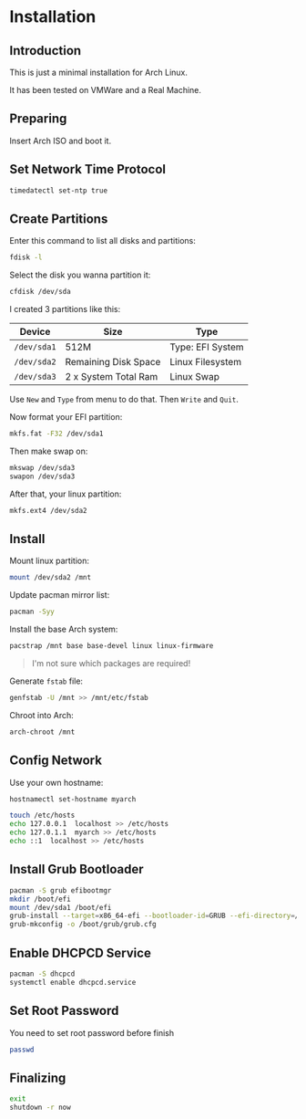 # Installation

## Introduction

This is just a minimal installation for Arch Linux.

It has been tested on VMWare and a Real Machine.

## Preparing

Insert Arch ISO and boot it.

## Set Network Time Protocol

```bash
timedatectl set-ntp true
```

## Create Partitions

Enter this command to list all disks and partitions:

```bash
fdisk -l
```

Select the disk you wanna partition it:

```bash
cfdisk /dev/sda
```

I created 3 partitions like this:

| Device | Size | Type |
|--------|------|------|
| `/dev/sda1` | 512M | Type: EFI System |
| `/dev/sda2` | Remaining Disk Space | Linux Filesystem |
| `/dev/sda3` | 2 x System Total Ram | Linux Swap |

Use `New` and `Type` from menu to do that. Then `Write` and `Quit`.

Now format your EFI partition:

```bash
mkfs.fat -F32 /dev/sda1
```

Then make swap on:

```bash
mkswap /dev/sda3
swapon /dev/sda3
```

After that, your linux partition:

```bash
mkfs.ext4 /dev/sda2
```

## Install

Mount linux partition:

```bash
mount /dev/sda2 /mnt
```

Update pacman mirror list:

```bash
pacman -Syy
```

Install the base Arch system:

```bash
pacstrap /mnt base base-devel linux linux-firmware
```

> I'm not sure which packages are required!

Generate `fstab` file:

```bash
genfstab -U /mnt >> /mnt/etc/fstab
```

Chroot into Arch:

```bash
arch-chroot /mnt
```

## Config Network

Use your own hostname:

```bash
hostnamectl set-hostname myarch
```

```bash
touch /etc/hosts
echo 127.0.0.1  localhost >> /etc/hosts
echo 127.0.1.1  myarch >> /etc/hosts
echo ::1  localhost >> /etc/hosts
```

## Install Grub Bootloader

```bash
pacman -S grub efibootmgr
mkdir /boot/efi
mount /dev/sda1 /boot/efi
grub-install --target=x86_64-efi --bootloader-id=GRUB --efi-directory=/boot/efi
grub-mkconfig -o /boot/grub/grub.cfg
```

## Enable DHCPCD Service

```bash
pacman -S dhcpcd
systemctl enable dhcpcd.service
```

## Set Root Password

You need to set root password before finish

```bash
passwd
```

## Finalizing

```bash
exit
shutdown -r now
```
